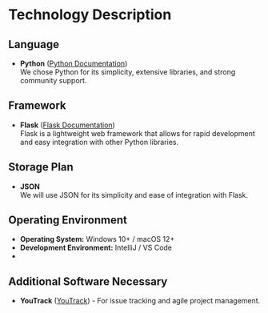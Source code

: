 # Technology Description

## Language
- **Python** ([Python Documentation](https://www.python.org/))  
 We chose Python for its simplicity, extensive libraries, and strong community support.

## Framework
- **Flask** ([Flask Documentation](https://flask.palletsprojects.com/))  
  Flask is a lightweight web framework that allows for rapid development and easy integration with other Python libraries.

## Storage Plan
- **JSON**  
  We will use JSON for its simplicity and ease of integration with Flask.

## Operating Environment
- **Operating System:**  Windows 10+ / macOS 12+
- **Development Environment:** IntelliJ / VS Code
- 
## Additional Software Necessary
- **YouTrack** ([YouTrack](https://www.jetbrains.com/youtrack/)) - For issue tracking and agile project management.

